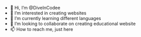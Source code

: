 - 👋 Hi, I’m @DiveInCodee
- 👀 I’m interested in creating websites
- 🌱 I’m currently learning different languages
- 💞️ I’m looking to collaborate on creating educational website
- 📫 How to reach me, just here

<!---
DiveInCodee/DiveInCodee is a ✨ special ✨ repository because its `README.md` (this file) appears on your GitHub profile.
You can click the Preview link to take a look at your changes.
--->
